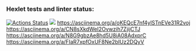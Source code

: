 ### Hexlet tests and linter status:
[![Actions Status](https://github.com/Josephdesable/python-project-49/actions/workflows/hexlet-check.yml/badge.svg)](https://github.com/Josephdesable/python-project-49/actions)
<a href="https://codeclimate.com/github/Josephdesable/python-project-49/maintainability"><img src="https://api.codeclimate.com/v1/badges/5b2ec94e319759b377da/maintainability" /></a>
https://asciinema.org/a/oKEQcE7nf4ylSTnEVe31R2voj
https://asciinema.org/a/CN8sXkdWeI2Ovwzih7ZjijCTJ
https://asciinema.org/a/N8G9gbzAe8hd5U8iA08AdxprC
https://asciinema.org/a/FIaR7xpfOxUF8Ne2bIUz2DQyV
